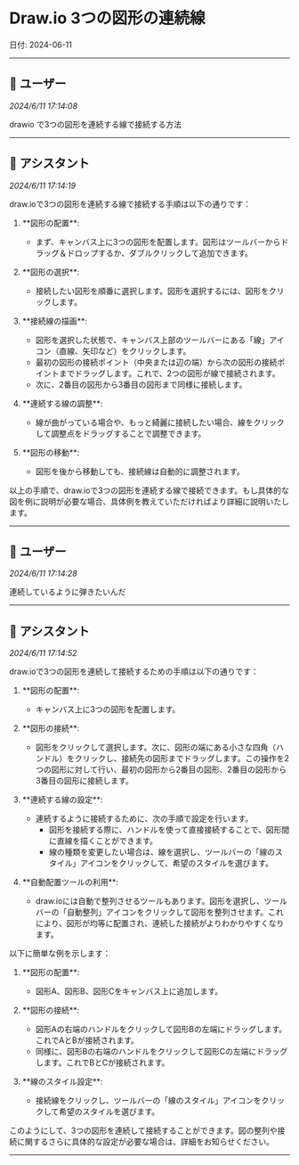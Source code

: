 # Draw.io 3つの図形の連続線

日付: 2024-06-11

---

## 👤 ユーザー
*2024/6/11 17:14:08*

drawio で3つの図形を連続する線で接続する方法

---

## 🤖 アシスタント
*2024/6/11 17:14:19*

draw.ioで3つの図形を連続する線で接続する手順は以下の通りです：

1. \*\*図形の配置\*\*:
   - まず、キャンバス上に3つの図形を配置します。図形はツールバーからドラッグ＆ドロップするか、ダブルクリックして追加できます。

2. \*\*図形の選択\*\*:
   - 接続したい図形を順番に選択します。図形を選択するには、図形をクリックします。

3. \*\*接続線の描画\*\*:
   - 図形を選択した状態で、キャンバス上部のツールバーにある「線」アイコン（直線、矢印など）をクリックします。
   - 最初の図形の接続ポイント（中央または辺の端）から次の図形の接続ポイントまでドラッグします。これで、2つの図形が線で接続されます。
   - 次に、2番目の図形から3番目の図形まで同様に接続します。

4. \*\*連続する線の調整\*\*:
   - 線が曲がっている場合や、もっと綺麗に接続したい場合、線をクリックして調整点をドラッグすることで調整できます。

5. \*\*図形の移動\*\*:
   - 図形を後から移動しても、接続線は自動的に調整されます。

以上の手順で、draw.ioで3つの図形を連続する線で接続できます。もし具体的な図を例に説明が必要な場合、具体例を教えていただければより詳細に説明いたします。

---

## 👤 ユーザー
*2024/6/11 17:14:28*

連続しているように弾きたいんだ

---

## 🤖 アシスタント
*2024/6/11 17:14:52*

draw.ioで3つの図形を連続して接続するための手順は以下の通りです：

1. \*\*図形の配置\*\*:
   - キャンバス上に3つの図形を配置します。

2. \*\*図形の接続\*\*:
   - 図形をクリックして選択します。次に、図形の端にある小さな四角（ハンドル）をクリックし、接続先の図形までドラッグします。この操作を2つの図形に対して行い、最初の図形から2番目の図形、2番目の図形から3番目の図形に接続します。

3. \*\*連続する線の設定\*\*:
   - 連続するように接続するために、次の手順で設定を行います。
     - 図形を接続する際に、ハンドルを使って直接接続することで、図形間に直線を描くことができます。
     - 線の種類を変更したい場合は、線を選択し、ツールバーの「線のスタイル」アイコンをクリックして、希望のスタイルを選びます。

4. \*\*自動配置ツールの利用\*\*:
   - draw.ioには自動で整列させるツールもあります。図形を選択し、ツールバーの「自動整列」アイコンをクリックして図形を整列させます。これにより、図形が均等に配置され、連続した接続がよりわかりやすくなります。

以下に簡単な例を示します：

1. \*\*図形の配置\*\*:
   - 図形A、図形B、図形Cをキャンバス上に追加します。

2. \*\*図形の接続\*\*:
   - 図形Aの右端のハンドルをクリックして図形Bの左端にドラッグします。これでAとBが接続されます。
   - 同様に、図形Bの右端のハンドルをクリックして図形Cの左端にドラッグします。これでBとCが接続されます。

3. \*\*線のスタイル設定\*\*:
   - 接続線をクリックし、ツールバーの「線のスタイル」アイコンをクリックして希望のスタイルを選びます。

このようにして、3つの図形を連続して接続することができます。図の整列や接続に関するさらに具体的な設定が必要な場合は、詳細をお知らせください。

---
